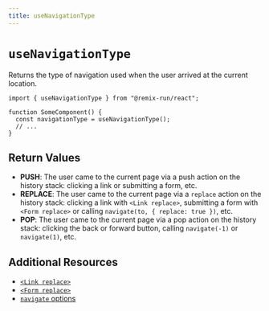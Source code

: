 ```yaml
---
title: useNavigationType
---
```


# `useNavigationType`

Returns the type of navigation used when the user arrived at the current location.

```tsx
import { useNavigationType } from "@remix-run/react";

function SomeComponent() {
  const navigationType = useNavigationType();
  // ...
}
```

## Return Values

- **PUSH**: The user came to the current page via a push action on the history stack: clicking a link or submitting a form, etc.
- **REPLACE**: The user came to the current page via a `replace` action on the history stack: clicking a link with `<Link replace>`, submitting a form with `<Form replace>` or calling `navigate(to, { replace: true })`, etc.
- **POP**: The user came to the current page via a pop action on the history stack: clicking the back or forward button, calling `navigate(-1)` or `navigate(1)`, etc.

## Additional Resources

- [`<Link replace>`][link-replace]
- [`<Form replace>`][form-replace]
- [`navigate` options][navigate-options]

[link-replace]: ../components/link#replace
[form-replace]: ../components/form#replace
[navigate-options]: ../hooks/use-navigate#options

